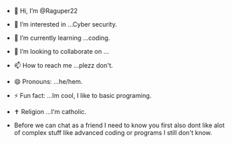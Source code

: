 - 👋 Hi, I’m @Raguper22
- 👀 I’m interested in ...Cyber security.
- 🌱 I’m currently learning ...coding.
- 💞️ I’m looking to collaborate on ...
- 📫 How to reach me ...plezz don't.
- 😄 Pronouns: ...he/hem.
- ⚡ Fun fact: ...Im cool, I like to basic programing.
- ✝️ Religion ...I'm catholic.


- Before we can chat as a friend I need to know you first also dont like alot of complex stuff like advanced coding or programs I still don't know.
<!---
Raguper22/Raguper22 is a ✨ special ✨ repository because its `README.md` (this file) appears on your GitHub profile.
You can click the Preview link to take a look at your changes.
--->
